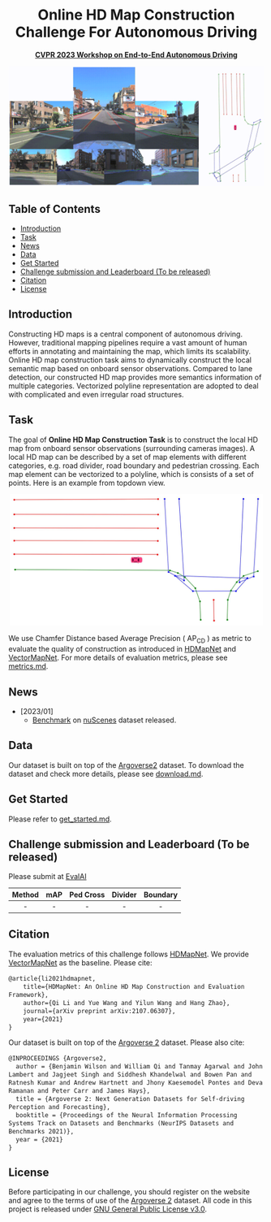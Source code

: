 <div id="top" align="center">

# Online HD Map Construction Challenge For Autonomous Driving
 
**[CVPR 2023 Workshop on End-to-End Autonomous Driving](https://opendrivelab.com/AD23Challenge.html)**

<img src="./resources/images/surround.gif" width="950px">

</div>

## Table of Contents
- [Introduction](#introduction)
- [Task](#task)
- [News](#news)
- [Data](#data)
- [Get Started](#get-started)
- [Challenge submission and Leaderboard (To be released)](#challenge-submission-and-leaderboard-to-be-released)
- [Citation](#citation)
- [License](#license)

## Introduction
Constructing HD maps is a central component of autonomous driving. However, traditional mapping pipelines require a vast amount of human efforts in annotating and maintaining the map, which limits its scalability. Online HD map construction task aims to dynamically construct the local semantic map based on onboard sensor observations. Compared to lane detection, our constructed HD map provides more semantics information of multiple categories. Vectorized polyline representation are adopted to deal with complicated and even irregular road structures.

## Task

The goal of **Online HD Map Construction Task** is to construct the local HD map from onboard sensor observations (surrounding cameras images). A local HD map can be described by a set of map elements with different categories, e.g. road divider, road boundary and pedestrian crossing. Each map element can be vectorized to a polyline, which is consists of a set of points. Here is an example from topdown view.

<div id="top" align="center">

<img src="./resources/images/map.jpg" width="500px">

</div>


We use Chamfer Distance based Average Precision ( $\mathrm{AP}_\mathrm{CD}$ ) as metric to evaluate the quality of construction as introduced in [HDMapNet](https://arxiv.org/abs/2107.06307) and [VectorMapNet](https://arxiv.org/abs/2206.08920). For more details of evaluation metrics, please see [metrics.md](./resources/docs/metrics.md).

## News

- [2023/01]
  - [Benchmark](https://github.com/Tsinghua-MARS-Lab/Online_Map_Construction_Benchmark) on [nuScenes](www.nuscenes.org) dataset released.

## Data

Our dataset is built on top of the [Argoverse2](https://www.argoverse.org/av2.html) dataset. To download the dataset and check more details, please see [download.md](./resources/docs/download.md).

## Get Started

Please refer to [get_started.md](./resources/docs/get_started.md).

## Challenge submission and Leaderboard (To be released)

Please submit at [EvalAI](eval.ai)

| Method | mAP | Ped Cross | Divider | Boundary |
| :----: | :-: | :-------: | :-----: | :------: |
| -      | -   | -         | -       | -        |


## Citation

The evaluation metrics of this challenge follows [HDMapNet](https://arxiv.org/abs/2107.06307). We provide [VectorMapNet](https://arxiv.org/abs/2206.08920) as the baseline. Please cite:

```
@article{li2021hdmapnet,
    title={HDMapNet: An Online HD Map Construction and Evaluation Framework},
    author={Qi Li and Yue Wang and Yilun Wang and Hang Zhao},
    journal={arXiv preprint arXiv:2107.06307},
    year={2021}
}
```

Our dataset is built on top of the [Argoverse 2](https://www.argoverse.org/av2.html) dataset. Please also cite:

```
@INPROCEEDINGS {Argoverse2,
  author = {Benjamin Wilson and William Qi and Tanmay Agarwal and John Lambert and Jagjeet Singh and Siddhesh Khandelwal and Bowen Pan and Ratnesh Kumar and Andrew Hartnett and Jhony Kaesemodel Pontes and Deva Ramanan and Peter Carr and James Hays},
  title = {Argoverse 2: Next Generation Datasets for Self-driving Perception and Forecasting},
  booktitle = {Proceedings of the Neural Information Processing Systems Track on Datasets and Benchmarks (NeurIPS Datasets and Benchmarks 2021)},
  year = {2021}
}
```


## License

Before participating in our challenge, you should register on the website and agree to the terms of use of the [Argoverse 2](https://www.argoverse.org/av2.html) dataset.
All code in this project is released under [GNU General Public License v3.0](./LICENSE).

